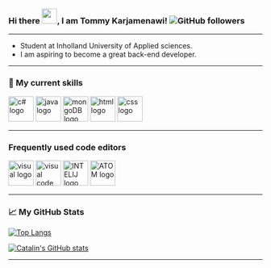 ### Hi there <img src="https://raw.githubusercontent.com/MartinHeinz/MartinHeinz/master/wave.gif" width="30px">, I am Tommy Karjamenawi! ![GitHub followers](https://img.shields.io/github/followers/tommykarjamenawi?style=social)

---

- Student at Inholland University of Applied sciences.
- I am aspiring to become a great back-end developer.

---

### 🧰 My current skills

<img src="https://cdn.worldvectorlogo.com/logos/c--4.svg" alt="c# logo" width="50" height="50" /> <img src="https://cdn.worldvectorlogo.com/logos/java-4.svg" alt="java logo" width="50" height="50" /> <img src="https://cdn.worldvectorlogo.com/logos/mongodb-icon-1.svg" alt="mongoDB logo" width="50" height="50" /> <img src="https://cdn.worldvectorlogo.com/logos/html-1.svg" alt="html logo" width="50" height="50" /> <img src="https://cdn.worldvectorlogo.com/logos/css-3.svg" alt="css logo" width="50" height="50" />

---

### Frequently used code editors

<img src="https://cdn.worldvectorlogo.com/logos/visual-studio-2013.svg" alt="visual logo" width="50" height="50" />  <img src="https://cdn.worldvectorlogo.com/logos/visual-studio-code-1.svg" alt="visual code logo" width="50" height="50" />  <img src="https://cdn.worldvectorlogo.com/logos/intellij-idea-1.svg" alt="INTELIJ logo" width="50" height="50" /> <img src="https://cdn.worldvectorlogo.com/logos/atom-4.svg" alt="ATOM logo" width="50" height="50" />

---

### &#x1f4c8; My GitHub Stats

[![Top Langs](https://github-readme-stats.vercel.app/api/top-langs/?username=tommykarjamenawi&theme=radical)](https://github.com/anuraghazra/github-readme-stats)

[![Catalin's GitHub stats](https://github-readme-stats.vercel.app/api?username=tommykarjamenawi&theme=radical)](https://github.com/anuraghazra/github-readme-stats)

---

<!--
**tommykarjamenawi/tommykarjamenawi** is a ✨ _special_ ✨ repository because its `README.md` (this file) appears on your GitHub profile.

Here are some ideas to get you started:

- 🔭 I’m currently working on ...
- 🌱 I’m currently learning ...
- 👯 I’m looking to collaborate on ...
- 🤔 I’m looking for help with ...
- 💬 Ask me about ...
- 📫 How to reach me: ...
- 😄 Pronouns: ...
- ⚡ Fun fact: ...
-->
